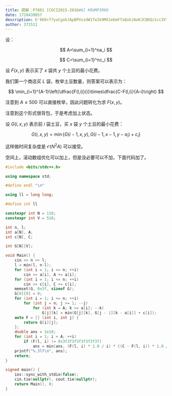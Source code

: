 ```yaml
---
title: 题解：P7801 [COCI2015-2016#6] KRUMPIRKO
date: 1728439857
description: b'6K6+77yaCgokJApBPVxzdW1fe2k9MX1ebmFfaQokJAoKJCQKQz1cc3VtX3tpPTF9Xm5jX2kKJCQKCuiuviAkRih4LHkpJCDooajnpLrkubDkuoYgJHgkIOiii+WFsSAkeSQg5Liq5Zyf6LGG55qE5pyA5bCP6Iqx6LS544CCCgrmiJHku6znrKzkuIDkuKrllYblupfkubAgJEwkIOiii++8jOaemuS4vuWcn+ixhuaVsOmHj++8jOWImeetlOahiOWPr+S7peihqOekuuS4uu+8mgoKJCQK'
author: 371511
---
```


设：

$$
A=\sum_{i=1}^na_i
$$

$$
C=\sum_{i=1}^nc_i
$$

设 $F(x,y)$ 表示买了 $x$ 袋共 $y$ 个土豆的最小花费。

我们第一个商店买 $L$ 袋，枚举土豆数量，则答案可以表示为：

$$
\min_{i=1}^{A-1}\left(\dfrac{F(l,i)}{i}\times\dfrac{C-F(l,i)}{A-i}\right)
$$

注意到 $A\le500$ 可以直接枚举，因此问题转化为求 $F(x,y)$。

注意到这个形式很背包，于是考虑加上状态。

设 $G(i,x,y)$ 表示前 $i$ 袋土豆，买 $x$ 袋 $y$ 个土豆的最小花费：

$$
G(i,x,y)=\min\{G(i-1,x,y),G(i-1,x-1,y-a_i)+c_i\}
$$

这样做时间复杂度是 $\mathcal O(N^2A)$ 可以接受。

空间上，滚动数组优化可以加上，但是没必要可以不加，下面代码加了。

```cpp
#include <bits/stdc++.h>

using namespace std;

#define endl "\n"

using ll = long long;

#define int ll

constexpr int N = 110;
constexpr int V = 510;

int n, l;
int a[N], A;
int c[N], C;

int G[N][V];

void Main() {
	cin >> n >> l;
	l = min(l, n-l);
	for (int i = 1; i <= n; ++i)
		cin >> a[i], A += a[i];
	for (int i = 1; i <= n; ++i)
		cin >> c[i], C += c[i];
	memset(G, 0x3f, sizeof G);
	G[0][0] = 0;
	for (int i = 1; i <= n; ++i)
		for (int j = n; j >= 1; --j)
			for (int k = A; k >= a[i]; --k)
				G[j][k] = min(G[j][k], G[j - 1][k - a[i]] + c[i]);
	auto F = [] (int i, int j) {
		return G[i][j];
	};
	double ans = 1e18;
	for (int i = 1; i < A; ++i)
		if (F(l, i) != 0x3f3f3f3f3f3f3f3f)
			ans = min(ans, (F(l, i) * 1.0 / i) * ((C - F(l, i)) * 1.0 / (A - i)));
	printf("%.3lf\n", ans);
	return;
}

signed main() {
	ios::sync_with_stdio(false);
	cin.tie(nullptr), cout.tie(nullptr);
	return Main(), 0;
}


```

